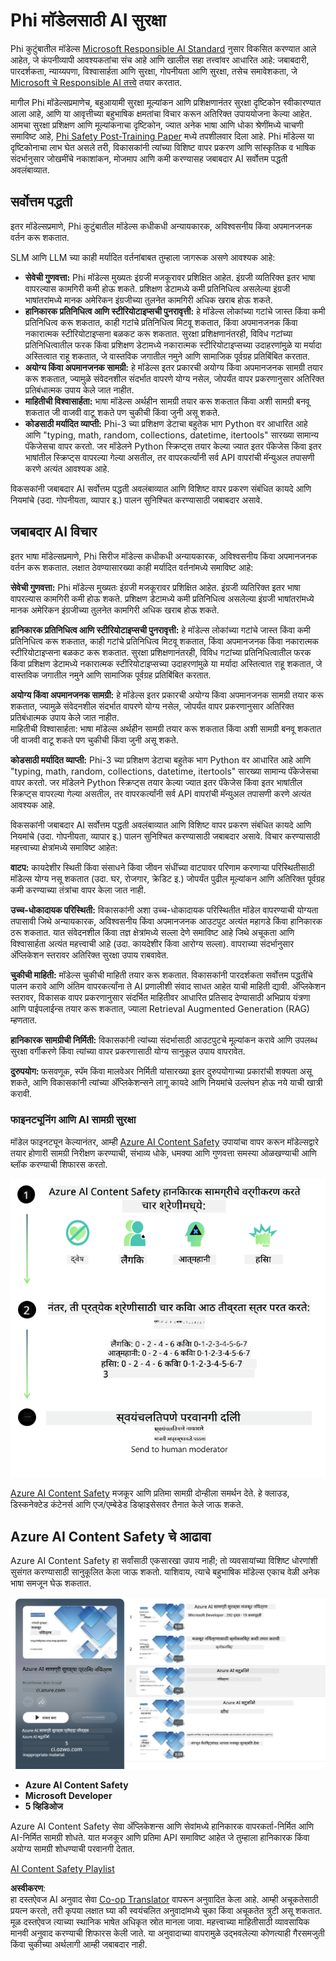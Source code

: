 <!--
CO_OP_TRANSLATOR_METADATA:
{
  "original_hash": "c8273672cc57df2be675407a1383aaf0",
  "translation_date": "2025-07-16T17:45:37+00:00",
  "source_file": "md/01.Introduction/01/01.AISafety.md",
  "language_code": "mr"
}
-->
# Phi मॉडेलसाठी AI सुरक्षा  
Phi कुटुंबातील मॉडेल्स [Microsoft Responsible AI Standard](https://query.prod.cms.rt.microsoft.com/cms/api/am/binary/RE5cmFl) नुसार विकसित करण्यात आले आहेत, जे कंपनीव्यापी आवश्यकतांचा संच आहे आणि खालील सहा तत्त्वांवर आधारित आहे: जबाबदारी, पारदर्शकता, न्याय्यपणा, विश्वासार्हता आणि सुरक्षा, गोपनीयता आणि सुरक्षा, तसेच समावेशकता, जे [Microsoft चे Responsible AI तत्त्वे](https://www.microsoft.com/ai/responsible-ai) तयार करतात.

मागील Phi मॉडेल्सप्रमाणेच, बहुआयामी सुरक्षा मूल्यांकन आणि प्रशिक्षणानंतर सुरक्षा दृष्टिकोन स्वीकारण्यात आला आहे, आणि या आवृत्तीच्या बहुभाषिक क्षमतांचा विचार करून अतिरिक्त उपाययोजना केल्या आहेत. आमचा सुरक्षा प्रशिक्षण आणि मूल्यांकनाचा दृष्टिकोन, ज्यात अनेक भाषा आणि धोका श्रेणींमध्ये चाचणी समाविष्ट आहे, [Phi Safety Post-Training Paper](https://arxiv.org/abs/2407.13833) मध्ये तपशीलवार दिला आहे. Phi मॉडेल्स या दृष्टिकोनाचा लाभ घेत असले तरी, विकासकांनी त्यांच्या विशिष्ट वापर प्रकरण आणि सांस्कृतिक व भाषिक संदर्भानुसार जोखमींचे नकाशांकन, मोजमाप आणि कमी करण्यासह जबाबदार AI सर्वोत्तम पद्धती अवलंबाव्यात.

## सर्वोत्तम पद्धती

इतर मॉडेल्सप्रमाणे, Phi कुटुंबातील मॉडेल्स कधीकधी अन्यायकारक, अविश्वसनीय किंवा अपमानजनक वर्तन करू शकतात.

SLM आणि LLM च्या काही मर्यादित वर्तनांबाबत तुम्हाला जागरूक असणे आवश्यक आहे:

- **सेवेची गुणवत्ता:** Phi मॉडेल्स मुख्यतः इंग्रजी मजकूरावर प्रशिक्षित आहेत. इंग्रजी व्यतिरिक्त इतर भाषा वापरल्यास कामगिरी कमी होऊ शकते. प्रशिक्षण डेटामध्ये कमी प्रतिनिधित्व असलेल्या इंग्रजी भाषांतरांमध्ये मानक अमेरिकन इंग्रजीच्या तुलनेत कामगिरी अधिक खराब होऊ शकते.
- **हानिकारक प्रतिनिधित्व आणि स्टीरियोटाइप्सची पुनरावृत्ती:** हे मॉडेल्स लोकांच्या गटांचे जास्त किंवा कमी प्रतिनिधित्व करू शकतात, काही गटांचे प्रतिनिधित्व मिटवू शकतात, किंवा अपमानजनक किंवा नकारात्मक स्टीरियोटाइप्सना बळकट करू शकतात. सुरक्षा प्रशिक्षणानंतरही, विविध गटांच्या प्रतिनिधित्वातील फरक किंवा प्रशिक्षण डेटामध्ये नकारात्मक स्टीरियोटाइप्सच्या उदाहरणांमुळे या मर्यादा अस्तित्वात राहू शकतात, जे वास्तविक जगातील नमुने आणि सामाजिक पूर्वग्रह प्रतिबिंबित करतात.
- **अयोग्य किंवा अपमानजनक सामग्री:** हे मॉडेल्स इतर प्रकारची अयोग्य किंवा अपमानजनक सामग्री तयार करू शकतात, ज्यामुळे संवेदनशील संदर्भात वापरणे योग्य नसेल, जोपर्यंत वापर प्रकरणानुसार अतिरिक्त प्रतिबंधात्मक उपाय केले जात नाहीत.
- **माहितीची विश्वासार्हता:** भाषा मॉडेल्स अर्थहीन सामग्री तयार करू शकतात किंवा अशी सामग्री बनवू शकतात जी वाजवी वाटू शकते पण चुकीची किंवा जुनी असू शकते.
- **कोडसाठी मर्यादित व्याप्ती:** Phi-3 च्या प्रशिक्षण डेटाचा बहुतेक भाग Python वर आधारित आहे आणि "typing, math, random, collections, datetime, itertools" सारख्या सामान्य पॅकेजेसचा वापर करतो. जर मॉडेलने Python स्क्रिप्ट्स तयार केल्या ज्यात इतर पॅकेजेस किंवा इतर भाषांतील स्क्रिप्ट्स वापरल्या गेल्या असतील, तर वापरकर्त्यांनी सर्व API वापरांची मॅन्युअल तपासणी करणे अत्यंत आवश्यक आहे.

विकसकांनी जबाबदार AI सर्वोत्तम पद्धती अवलंबाव्यात आणि विशिष्ट वापर प्रकरण संबंधित कायदे आणि नियमांचे (उदा. गोपनीयता, व्यापार इ.) पालन सुनिश्चित करण्यासाठी जबाबदार असावे.

## जबाबदार AI विचार

इतर भाषा मॉडेल्सप्रमाणे, Phi सिरीज मॉडेल्स कधीकधी अन्यायकारक, अविश्वसनीय किंवा अपमानजनक वर्तन करू शकतात. लक्षात ठेवण्यासारख्या काही मर्यादित वर्तनांमध्ये समाविष्ट आहे:

**सेवेची गुणवत्ता:** Phi मॉडेल्स मुख्यतः इंग्रजी मजकूरावर प्रशिक्षित आहेत. इंग्रजी व्यतिरिक्त इतर भाषा वापरल्यास कामगिरी कमी होऊ शकते. प्रशिक्षण डेटामध्ये कमी प्रतिनिधित्व असलेल्या इंग्रजी भाषांतरांमध्ये मानक अमेरिकन इंग्रजीच्या तुलनेत कामगिरी अधिक खराब होऊ शकते.

**हानिकारक प्रतिनिधित्व आणि स्टीरियोटाइप्सची पुनरावृत्ती:** हे मॉडेल्स लोकांच्या गटांचे जास्त किंवा कमी प्रतिनिधित्व करू शकतात, काही गटांचे प्रतिनिधित्व मिटवू शकतात, किंवा अपमानजनक किंवा नकारात्मक स्टीरियोटाइप्सना बळकट करू शकतात. सुरक्षा प्रशिक्षणानंतरही, विविध गटांच्या प्रतिनिधित्वातील फरक किंवा प्रशिक्षण डेटामध्ये नकारात्मक स्टीरियोटाइप्सच्या उदाहरणांमुळे या मर्यादा अस्तित्वात राहू शकतात, जे वास्तविक जगातील नमुने आणि सामाजिक पूर्वग्रह प्रतिबिंबित करतात.

**अयोग्य किंवा अपमानजनक सामग्री:** हे मॉडेल्स इतर प्रकारची अयोग्य किंवा अपमानजनक सामग्री तयार करू शकतात, ज्यामुळे संवेदनशील संदर्भात वापरणे योग्य नसेल, जोपर्यंत वापर प्रकरणानुसार अतिरिक्त प्रतिबंधात्मक उपाय केले जात नाहीत.  
माहितीची विश्वासार्हता: भाषा मॉडेल्स अर्थहीन सामग्री तयार करू शकतात किंवा अशी सामग्री बनवू शकतात जी वाजवी वाटू शकते पण चुकीची किंवा जुनी असू शकते.

**कोडसाठी मर्यादित व्याप्ती:** Phi-3 च्या प्रशिक्षण डेटाचा बहुतेक भाग Python वर आधारित आहे आणि "typing, math, random, collections, datetime, itertools" सारख्या सामान्य पॅकेजेसचा वापर करतो. जर मॉडेलने Python स्क्रिप्ट्स तयार केल्या ज्यात इतर पॅकेजेस किंवा इतर भाषांतील स्क्रिप्ट्स वापरल्या गेल्या असतील, तर वापरकर्त्यांनी सर्व API वापरांची मॅन्युअल तपासणी करणे अत्यंत आवश्यक आहे.

विकसकांनी जबाबदार AI सर्वोत्तम पद्धती अवलंबाव्यात आणि विशिष्ट वापर प्रकरण संबंधित कायदे आणि नियमांचे (उदा. गोपनीयता, व्यापार इ.) पालन सुनिश्चित करण्यासाठी जबाबदार असावे. विचार करण्यासाठी महत्त्वाच्या क्षेत्रांमध्ये समाविष्ट आहेत:

**वाटप:** कायदेशीर स्थिती किंवा संसाधने किंवा जीवन संधींच्या वाटपावर परिणाम करणाऱ्या परिस्थितीसाठी मॉडेल्स योग्य नसू शकतात (उदा. घर, रोजगार, क्रेडिट इ.) जोपर्यंत पुढील मूल्यांकन आणि अतिरिक्त पूर्वग्रह कमी करण्याच्या तंत्रांचा वापर केला जात नाही.

**उच्च-धोकादायक परिस्थिती:** विकासकांनी अशा उच्च-धोकादायक परिस्थितीत मॉडेल वापरण्याची योग्यता तपासावी जिथे अन्यायकारक, अविश्वसनीय किंवा अपमानजनक आउटपुट अत्यंत महागडे किंवा हानिकारक ठरू शकतात. यात संवेदनशील किंवा तज्ञ क्षेत्रांमध्ये सल्ला देणे समाविष्ट आहे जिथे अचूकता आणि विश्वासार्हता अत्यंत महत्त्वाची आहे (उदा. कायदेशीर किंवा आरोग्य सल्ला). वापराच्या संदर्भानुसार अ‍ॅप्लिकेशन स्तरावर अतिरिक्त सुरक्षा उपाय राबवावेत.

**चुकीची माहिती:** मॉडेल्स चुकीची माहिती तयार करू शकतात. विकासकांनी पारदर्शकता सर्वोत्तम पद्धतींचे पालन करावे आणि अंतिम वापरकर्त्यांना ते AI प्रणालीशी संवाद साधत आहेत याची माहिती द्यावी. अ‍ॅप्लिकेशन स्तरावर, विकासक वापर प्रकरणानुसार संदर्भित माहितीवर आधारित प्रतिसाद देण्यासाठी अभिप्राय यंत्रणा आणि पाईपलाईन्स तयार करू शकतात, ज्याला Retrieval Augmented Generation (RAG) म्हणतात.

**हानिकारक सामग्रीची निर्मिती:** विकासकांनी त्यांच्या संदर्भासाठी आउटपुटचे मूल्यांकन करावे आणि उपलब्ध सुरक्षा वर्गीकरणे किंवा त्यांच्या वापर प्रकरणासाठी योग्य सानुकूल उपाय वापरावेत.

**दुरुपयोग:** फसवणूक, स्पॅम किंवा मालवेअर निर्मिती यांसारख्या इतर दुरुपयोगाच्या प्रकारांची शक्यता असू शकते, आणि विकासकांनी त्यांच्या अ‍ॅप्लिकेशन्सने लागू कायदे आणि नियमांचे उल्लंघन होऊ नये याची खात्री करावी.

### फाइनट्यूनिंग आणि AI सामग्री सुरक्षा

मॉडेल फाइनट्यून केल्यानंतर, आम्ही [Azure AI Content Safety](https://learn.microsoft.com/azure/ai-services/content-safety/overview) उपायांचा वापर करून मॉडेल्सद्वारे तयार होणारी सामग्री निरीक्षण करण्याची, संभाव्य धोके, धमक्या आणि गुणवत्ता समस्या ओळखण्याची आणि ब्लॉक करण्याची शिफारस करतो.

![Phi3AISafety](../../../../../translated_images/01.phi3aisafety.c0d7fc42f5a5c40507c5e8be556615b8377a63b8764865d057d4faac3757a478.mr.png)

[Azure AI Content Safety](https://learn.microsoft.com/azure/ai-services/content-safety/overview) मजकूर आणि प्रतिमा सामग्री दोन्हीला समर्थन देते. हे क्लाउड, डिस्कनेक्टेड कंटेनर्स आणि एज/एम्बेडेड डिव्हाइसेसवर तैनात केले जाऊ शकते.

## Azure AI Content Safety चे आढावा

Azure AI Content Safety हा सर्वांसाठी एकसारखा उपाय नाही; तो व्यवसायांच्या विशिष्ट धोरणांशी सुसंगत करण्यासाठी सानुकूलित केला जाऊ शकतो. याशिवाय, त्याचे बहुभाषिक मॉडेल्स एकाच वेळी अनेक भाषा समजून घेऊ शकतात.

![AIContentSafety](../../../../../translated_images/01.AIcontentsafety.a288819b8ce8da1a56cf708aff010a541799d002ae7ae84bb819b19ab8950591.mr.png)

- **Azure AI Content Safety**  
- **Microsoft Developer**  
- **5 व्हिडिओज**

Azure AI Content Safety सेवा अ‍ॅप्लिकेशन्स आणि सेवांमध्ये हानिकारक वापरकर्ता-निर्मित आणि AI-निर्मित सामग्री शोधते. यात मजकूर आणि प्रतिमा API समाविष्ट आहेत जे तुम्हाला हानिकारक किंवा अयोग्य सामग्री शोधण्याची परवानगी देतात.

[AI Content Safety Playlist](https://www.youtube.com/playlist?list=PLlrxD0HtieHjaQ9bJjyp1T7FeCbmVcPkQ)

**अस्वीकरण**:  
हा दस्तऐवज AI अनुवाद सेवा [Co-op Translator](https://github.com/Azure/co-op-translator) वापरून अनुवादित केला आहे. आम्ही अचूकतेसाठी प्रयत्न करतो, तरी कृपया लक्षात घ्या की स्वयंचलित अनुवादांमध्ये चुका किंवा अचूकतेत त्रुटी असू शकतात. मूळ दस्तऐवज त्याच्या स्थानिक भाषेत अधिकृत स्रोत मानला जावा. महत्त्वाच्या माहितीसाठी व्यावसायिक मानवी अनुवाद करण्याची शिफारस केली जाते. या अनुवादाच्या वापरामुळे उद्भवलेल्या कोणत्याही गैरसमजुती किंवा चुकीच्या अर्थलागी आम्ही जबाबदार नाही.
